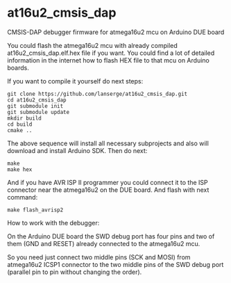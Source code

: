# at16u2_cmsis_dap
CMSIS-DAP debugger firmware for atmega16u2 mcu on Arduino DUE board

You could flash the atmega16u2 mcu with already compiled at16u2_cmsis_dap.elf.hex file if you want.
You could find a lot of detailed information in the internet how to flash HEX file to that mcu on Arduino boards.

If you want to compile it yourself do next steps:
```
git clone https://github.com/lanserge/at16u2_cmsis_dap.git
cd at16u2_cmsis_dap
git submodule init
git submodule update
mkdir build
cd build
cmake ..
```

The above sequence will install all necessary subprojects and also will download and install Arduino SDK.
Then do next:
```
make
make hex
```
And if you have AVR ISP II programmer you could connect it to the ISP connector near the atmega16u2 on the DUE board. And flash with next command:
```
make flash_avrisp2
```
How to work with the debugger:

On the Arduino DUE board the SWD debug port has four pins and
two of them (GND and RESET) already connected to the atmega16u2 mcu.

So you need just connect two middle pins (SCK and MOSI) from atmega16u2 ICSP1 connector to the two middle pins of the SWD debug port (parallel pin to pin without changing the order).

